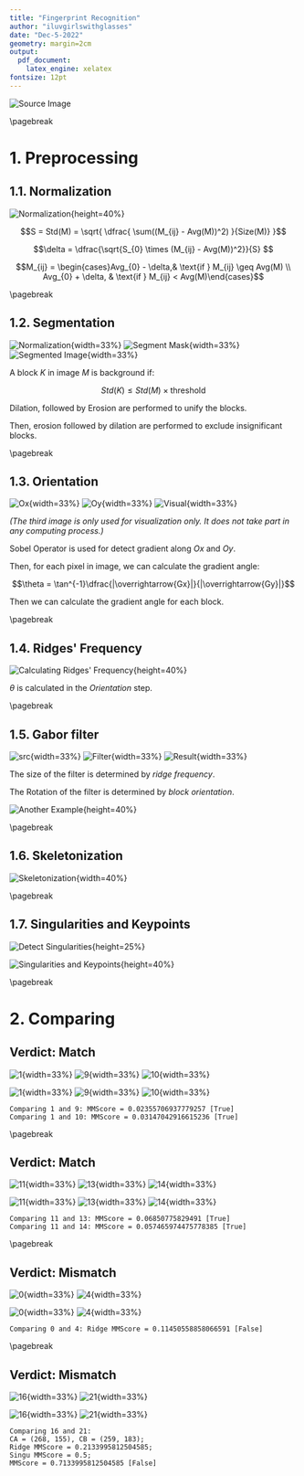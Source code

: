 ```yaml
---
title: "Fingerprint Recognition"
author: "iluvgirlswithglasses"
date: "Dec-5-2022"
geometry: margin=2cm
output: 
  pdf_document: 
    latex_engine: xelatex
fontsize: 12pt
---
```


![Source Image](./figures/0-src.jpg)

\pagebreak

# 1. Preprocessing

## 1.1. Normalization

![Normalization](./figures/1-norm.png){height=40%}

$$S = Std(M) = \sqrt{ \dfrac{ \sum((M_{ij} - Avg(M))^2) }{Size(M)} }$$

$$\delta = \dfrac{\sqrt{S_{0} \times (M_{ij} - Avg(M))^2}}{S} $$

$$M_{ij} = \begin{cases}Avg_{0} - \delta,& \text{if } M_{ij} \geq Avg(M) \\ Avg_{0} + \delta, & \text{if } M_{ij} < Avg(M)\end{cases}$$

\pagebreak

## 1.2. Segmentation

![Normalization](./figures/1-norm.png){width=33%} ![Segment Mask](./figures/2-mask.png){width=33%} ![Segmented Image](./figures/3-segment-img.png){width=33%}

A block $K$ in image $M$ is background if: 

$$Std(K) \leq Std(M) \times \text{threshold}$$

Dilation, followed by Erosion are performed to unify the blocks.

Then, erosion followed by dilation are performed to exclude insignificant blocks.

\pagebreak

## 1.3. Orientation

![Ox](./figures/4-sobel-x.png){width=33%} ![Oy](./figures/5-sobel-y.png){width=33%} ![Visual](./figures/6-orient-visualized.png){width=33%}

*(The third image is only used for visualization only. It does not take part in any computing process.)*

Sobel Operator is used for detect gradient along $Ox$ and $Oy$.

Then, for each pixel in image, we can calculate the gradient angle:

$$\theta = \tan^{-1}\dfrac{|\overrightarrow{Gx}|}{|\overrightarrow{Gy}|}$$

Then we can calculate the gradient angle for each block.

\pagebreak

## 1.4. Ridges' Frequency

![Calculating Ridges' Frequency](./figures/freq.png){height=40%}

$\theta$ is calculated in the *Orientation* step.

\pagebreak

## 1.5. Gabor filter

![src](./figures/1-norm.png){width=33%} ![Filter](./figures/gabor-filter.png){width=33%} ![Result](./figures/7-gabor.png){width=33%}

The size of the filter is determined by *ridge frequency*.

The Rotation of the filter is determined by *block orientation*.

![Another Example](./figures/gabor-filter-2.png){height=40%}

\pagebreak

## 1.6. Skeletonization

![Skeletonization](./figures/8-sket.png){width=40%}

\pagebreak

## 1.7. Singularities and Keypoints

![Detect Singularities](./figures/corepoints.png){height=25%}

![Singularities and Keypoints](./figures/9-singularities.png){height=40%}

\pagebreak

# 2. Comparing

## Verdict: Match

![1](./figures/m-0-r-1.jpg){width=33%} ![9](./figures/m-0-r-9.jpg){width=33%} ![10](./figures/m-0-r-10.jpg){width=33%}

![1](./figures/m-0-s-1.png){width=33%} ![9](./figures/m-0-s-9.png){width=33%} ![10](./figures/m-0-s-10.png){width=33%}

```
Comparing 1 and 9: MMScore = 0.02355706937779257 [True]
Comparing 1 and 10: MMScore = 0.03147042916615236 [True]
```

\pagebreak

## Verdict: Match

![11](./figures/m-1-r-11.bmp){width=33%} ![13](./figures/m-1-r-13.bmp){width=33%} ![14](./figures/m-1-r-14.bmp){width=33%}

![11](./figures/m-1-s-11.png){width=33%} ![13](./figures/m-1-s-13.png){width=33%} ![14](./figures/m-1-s-14.png){width=33%}

```
Comparing 11 and 13: MMScore = 0.06850775829491 [True]
Comparing 11 and 14: MMScore = 0.057465974475778385 [True]
```

\pagebreak

## Verdict: Mismatch

![0](./figures/mm-0-r-0.jpg){width=33%} ![4](./figures/mm-0-r-4.jpg){width=33%}

![0](./figures/mm-0-s-0.png){width=33%} ![4](./figures/mm-0-s-4.png){width=33%}

```
Comparing 0 and 4: Ridge MMScore = 0.11450558858066591 [False]
```

\pagebreak

## Verdict: Mismatch

![16](./figures/mm-1-r-16.bmp){width=33%} ![21](./figures/mm-1-r-21.bmp){width=33%}

![16](./figures/mm-1-s-16.png){width=33%} ![21](./figures/mm-1-s-21.png){width=33%}

```
Comparing 16 and 21:
CA = (268, 155), CB = (259, 183);
Ridge MMScore = 0.2133995812504585; 
Singu MMScore = 0.5; 
MMScore = 0.7133995812504585 [False]
```
